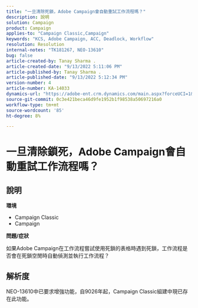 ```yaml
---
title: "一旦清除死鎖，Adobe Campaign會自動重試工作流程嗎？"
description: 說明
solution: Campaign
product: Campaign
applies-to: "Campaign Classic,Campaign"
keywords: "KCS, Adobe Campaign, ACC, Deadlock, Workflow"
resolution: Resolution
internal-notes: "TK181267, NEO-13610"
bug: false
article-created-by: Tanay Sharma .
article-created-date: "9/13/2022 5:11:06 PM"
article-published-by: Tanay Sharma .
article-published-date: "9/13/2022 5:12:34 PM"
version-number: 4
article-number: KA-14033
dynamics-url: "https://adobe-ent.crm.dynamics.com/main.aspx?forceUCI=1&pagetype=entityrecord&etn=knowledgearticle&id=33c2550b-8733-ed11-9db1-002248086735"
source-git-commit: 0c3e421beca46d9fe1952b1f98538a50697216a0
workflow-type: tm+mt
source-wordcount: '85'
ht-degree: 8%

---
```


# 一旦清除鎖死，Adobe Campaign會自動重試工作流程嗎？

## 說明


<b>環境</b>

- Campaign Classic
- Campaign




<b>問題/症狀</b>

如果Adobe Campaign在工作流程嘗試使用死鎖的表格時遇到死鎖，工作流程是否會在死鎖空閒時自動偵測並執行工作流程？

## 解析度


NEO-13610中已要求增強功能，自9026年起，Campaign Classic組建中現已存在此功能。
